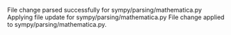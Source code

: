 File change parsed successfully for sympy/parsing/mathematica.py
Applying file update for sympy/parsing/mathematica.py
File change applied to sympy/parsing/mathematica.py.
